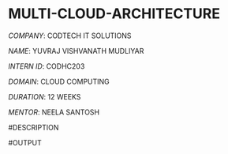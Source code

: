 # MULTI-CLOUD-ARCHITECTURE

*COMPANY*: CODTECH IT SOLUTIONS

*NAME*: YUVRAJ VISHVANATH MUDLIYAR

*INTERN ID*: CODHC203

*DOMAIN*: CLOUD COMPUTING

*DURATION*: 12 WEEKS

*MENTOR*: NEELA SANTOSH

#DESCRIPTION

#OUTPUT
